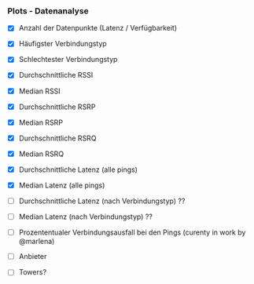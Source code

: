 ### Plots - Datenanalyse

- [x] Anzahl der Datenpunkte (Latenz / Verfügbarkeit)
- [x] Häufigster Verbindungstyp
- [x] Schlechtester Verbindungstyp
- [x] Durchschnittliche RSSI
- [x] Median RSSI
- [x] Durchschnittliche RSRP
- [x] Median RSRP
- [x] Durchschnittliche RSRQ
- [x] Median RSRQ

- [x] Durchschnittliche Latenz (alle pings)
- [x] Median Latenz (alle pings)

- [ ] Durchschnittliche Latenz (nach Verbindungstyp) ??
- [ ] Median Latenz (nach Verbindungstyp) ??

- [ ] Prozententualer Verbindungsausfall bei den Pings (curenty in work by @marlena)

- [ ] Anbieter

- [ ] Towers?